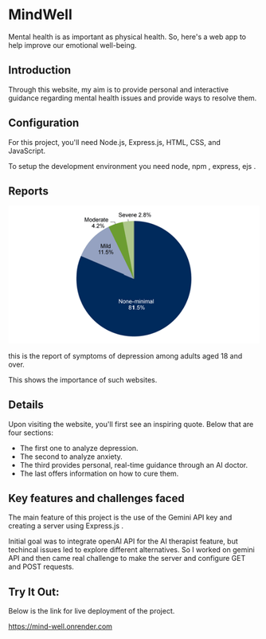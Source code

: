 # MindWell
 
Mental health is as important as physical health. So, here's a web app to help improve our emotional well-being.

## Introduction

Through this website, my aim is to provide personal and interactive guidance regarding mental health issues and provide ways to resolve them.

## Configuration

For this project, you'll need Node.js, Express.js, HTML, CSS, and JavaScript.

To setup the development environment you need node, npm , express, ejs .


## Reports

![alt text](depression_stats_by_cdc_gov.gif)

this is the report of symptoms of depression among adults aged 18 and over.

This shows the importance of such websites.

## Details

Upon visiting the website, you'll first see an inspiring quote. Below that are four sections:

* The first one to analyze depression.
* The second to analyze anxiety.
* The third provides personal, real-time guidance through an AI doctor.
* The last offers information on how to cure them.

## Key features and challenges faced

The main feature of this project is the use of the Gemini API key and creating a server using Express.js . 

Initial goal was to integrate openAI API for the AI therapist feature, but techincal issues led to explore different alternatives. So I worked on gemini API and then came real challenge to make the server and configure GET and POST requests.

## Try It Out:

Below is the link for live deployment of the project.

https://mind-well.onrender.com

